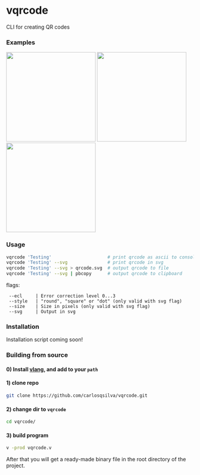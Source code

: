 # vqrcode
CLI for creating QR codes

### Examples

<p float="left">
<img style="display:inline-block" width="240" src="https://user-images.githubusercontent.com/19891059/182940291-d46021ab-1528-4790-9aca-52d6f27e3882.svg" />
<img style="display:inline-block" width="240" src="https://user-images.githubusercontent.com/19891059/182940537-cb8403cf-81da-4db3-92dd-928ae7bd7973.svg" />
<img style="display:inline-block" width="240" src="https://user-images.githubusercontent.com/19891059/182940760-9420be6e-eddf-4cf6-8371-57fc6940b3c6.svg" />
</p>

### Usage

 ```bash
 vqrcode 'Testing'                     # print qrcode as ascii to console
 vqrcode 'Testing' --svg               # print qrcode in svg 
 vqrcode 'Testing' --svg > qrcode.svg  # output qrcode to file
 vqrcode 'Testing' --svg | pbcopy      # output qrcode to clipboard
 ```
flags:
```
 --ecl     | Error correction level 0...3
 --style   | "round", "square" or "dot" (only valid with svg flag)
 --size    | Size in pixels (only valid with svg flag)
 --svg     | Output in svg
```

### Installation

Installation script coming soon!

### Building from source

#### 0) Install [vlang](https://vlang.io), and add to your `path`
#### 1) clone repo
```bash
git clone https://github.com/carlosqsilva/vqrcode.git
```
#### 2) change dir to `vqrcode`
```bash
cd vqrcode/
```
#### 3) build program
```bash
v -prod vqrcode.v
```
After that you will get a ready-made binary file in the root directory of the project.
